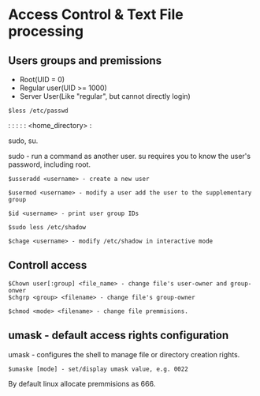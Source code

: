 # Access Control & Text File processing

## Users groups and premissions 
* Root(UID = 0)
* Regular user(UID >= 1000)
* Server User(Like "regular", but cannot directly login)
```
$less /etc/passwd
```
<username> : <password> : <UID> : <GID> : <GECOS> : <home_directory> : <shell>

sudo, su.

sudo - run a command as another user.
su requires you to know the user's password, including root.
```
$usseradd <username> - create a new user 

$usermod <username> - modify a user add the user to the supplementary group

$id <username> - print user group IDs

$sudo less /etc/shadow

$chage <username> - modify /etc/shadow in interactive mode 
```
## Controll access
```
$Chown user[:group] <file_name> - change file's user-owner and group-onwer 
$chgrp <group> <filename> - change file's group-owner

$chmod <mode> <filename> - change file premmisions.
```
## umask - default access rights configuration

umask - configures the shell to manage file or directory creation rights.

```
$umaske [mode] - set/display umask value, e.g. 0022
```

By default linux allocate premmisions as 666.
